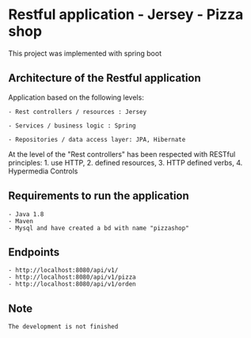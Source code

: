 # Restful application - Jersey - Pizza shop

This project was implemented with spring boot 

## Architecture of the Restful application

Application based on the following levels:

	- Rest controllers / resources : Jersey
	
	- Services / business logic : Spring
	  
	- Repositories / data access layer: JPA, Hibernate
	
At the level of the "Rest controllers" has been respected with RESTful principles: 1. use HTTP, 2. defined resources, 3. HTTP defined verbs, 4. Hypermedia Controls
	 

## Requirements to run the application
	- Java 1.8
	- Maven
	- Mysql and have created a bd with name "pizzashop"


## Endpoints
	- http://localhost:8080/api/v1/
	- http://localhost:8080/api/v1/pizza
	- http://localhost:8080/api/v1/orden
	
## Note
	The development is not finished

